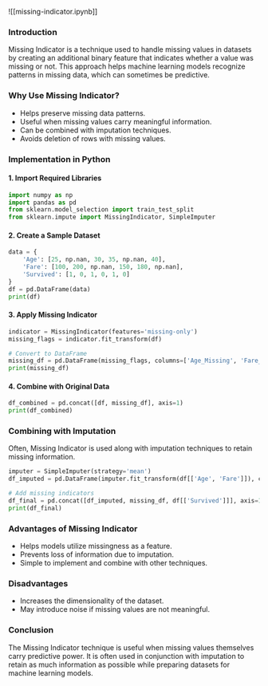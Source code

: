 ![[missing-indicator.ipynb]]
### Introduction

Missing Indicator is a technique used to handle missing values in datasets by creating an additional binary feature that indicates whether a value was missing or not. This approach helps machine learning models recognize patterns in missing data, which can sometimes be predictive.

### Why Use Missing Indicator?

- Helps preserve missing data patterns.
- Useful when missing values carry meaningful information.
- Can be combined with imputation techniques.
- Avoids deletion of rows with missing values.

### Implementation in Python

#### 1. Import Required Libraries

```python
import numpy as np
import pandas as pd
from sklearn.model_selection import train_test_split
from sklearn.impute import MissingIndicator, SimpleImputer
```

#### 2. Create a Sample Dataset

```python
data = {
    'Age': [25, np.nan, 30, 35, np.nan, 40],
    'Fare': [100, 200, np.nan, 150, 180, np.nan],
    'Survived': [1, 0, 1, 0, 1, 0]
}
df = pd.DataFrame(data)
print(df)
```

#### 3. Apply Missing Indicator

```python
indicator = MissingIndicator(features='missing-only')
missing_flags = indicator.fit_transform(df)

# Convert to DataFrame
missing_df = pd.DataFrame(missing_flags, columns=['Age_Missing', 'Fare_Missing'])
print(missing_df)
```

#### 4. Combine with Original Data

```python
df_combined = pd.concat([df, missing_df], axis=1)
print(df_combined)
```

### Combining with Imputation

Often, Missing Indicator is used along with imputation techniques to retain missing information.

```python
imputer = SimpleImputer(strategy='mean')
df_imputed = pd.DataFrame(imputer.fit_transform(df[['Age', 'Fare']]), columns=['Age', 'Fare'])

# Add missing indicators
df_final = pd.concat([df_imputed, missing_df, df[['Survived']]], axis=1)
print(df_final)
```

### Advantages of Missing Indicator

- Helps models utilize missingness as a feature.
- Prevents loss of information due to imputation.
- Simple to implement and combine with other techniques.

### Disadvantages

- Increases the dimensionality of the dataset.
- May introduce noise if missing values are not meaningful.

### Conclusion

The Missing Indicator technique is useful when missing values themselves carry predictive power. It is often used in conjunction with imputation to retain as much information as possible while preparing datasets for machine learning models.